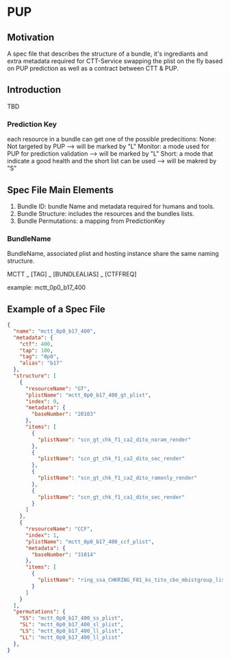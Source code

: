 # PUP

## Motivation
A spec file that describes the structure of a bundle, it's ingrediants and extra metadata required for CTT-Service swapping the plist on the fly
based on PUP prediction as well as a contract between CTT & PUP.

## Introduction
TBD

### Prediction Key

each resource in a bundle can get one of the possible predecitions:
None: Not targeted by PUP --> will be marked by "L"
Monitor: a mode used for PUP for prediction validation --> will be marked by "L" 
Short: a mode that indicate a good health and the short list can be used --> will be makred by "S" 


## Spec File Main Elements
1. Bundle ID: bundle Name and metadata required for humans and tools.
2. Bundle Structure: includes the resources and the bundles lists.
3. Bundle Permutations: a mapping from PredictionKey

### BundleName
BundleName, associated plist and hosting instance share the same naming structure.

MCTT _ [TAG] _ [BUNDLEALIAS] _ [CTFFREQ]

example: mctt_0p0_b17_400


## Example of a Spec File

```JSON
{
  "name": "mctt_0p0_b17_400",
  "metadata": {
    "ctf": 400,
    "tap": 100,
    "tag": "0p0",
    "alias": "b17"
  },
  "structure": [
    {
      "resourceName": "GT",
      "plistName": "mctt_0p0_b17_400_gt_plist",
      "index": 0,
      "metadata": {
        "baseNumber": "20103"
      },
      "items": [
        {
          "plistName": "scn_gt_chk_f1_ca2_dito_noram_render"
        },
        {
          "plistName": "scn_gt_chk_f1_ca2_dito_sec_render"
        },
        {
          "plistName": "scn_gt_chk_f1_ca2_dito_ramonly_render"
        },
        {
          "plistName": "scn_gt_chk_f1_ca1_dito_sec_render"
        }
      ]
    },
    {
      "resourceName": "CCF",
      "index": 1,
      "plistName": "mctt_0p0_b17_400_ccf_plist",
      "metadata": {
        "baseNumber": "31014"
      },
      "items": [
        {
          "plistName": "ring_ssa_CHKRING_F01_ks_tito_cbo_mbistgroup_list"
        }
      ]
    }
  ],
  "permutations": {
    "SS": "mctt_0p0_b17_400_ss_plist",
    "SL": "mctt_0p0_b17_400_sl_plist",
    "LS": "mctt_0p0_b17_400_ll_plist",
    "LL": "mctt_0p0_b17_400_ll_plist"
  },
}

```